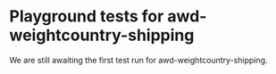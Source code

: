 # Playground tests for awd-weightcountry-shipping
We are still awaiting the first test run for awd-weightcountry-shipping.
